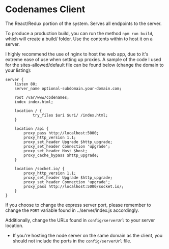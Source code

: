 # Codenames Client

The React/Redux portion of the system. Serves all endpoints to the server.

To produce a production build, you can run the method `npm run build`, which will create a build/ folder. Use the contents within to host it on a server.

I highly recommend the use of nginx to host the web app, due to it's extreme ease of use when setting up proxies. A sample of the code I used for the sites-allowed/default file can be found below (change the domain to your listing):

```
server {
    listen 80;
    server_name optional-subdomain.your-domain.com;

    root /var/www/codenames;
    index index.html;

    location / {
            try_files $uri $uri/ /index.html;
    }

    location /api {
        proxy_pass http://localhost:5000;
        proxy_http_version 1.1;
        proxy_set_header Upgrade $http_upgrade;
        proxy_set_header Connection 'upgrade';
        proxy_set_header Host $host;
        proxy_cache_bypass $http_upgrade;
    }

    location /socket.io/ {
        proxy_http_version 1.1;
        proxy_set_header Upgrade $http_upgrade;
        proxy_set_header Connection 'upgrade';
        proxy_pass http://localhost:5000/socket.io/;
    }
}
```

If you choose to change the express server port, please remember to change the `PORT` variable found in ../server/index.js accordingly.

Additionally, change the URLs found in `config/serverUrl` to your server location.
- If you're hosting the node server on the same domain as the client, you should not include the ports in the `config/serverUrl` file.